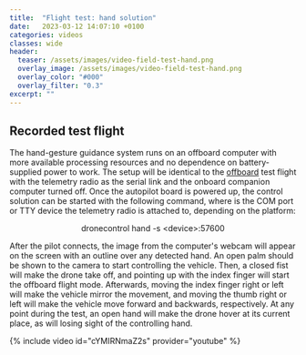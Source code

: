 ```yaml
---
title:  "Flight test: hand solution"
date:   2023-03-12 14:07:10 +0100
categories: videos
classes: wide
header:
  teaser: /assets/images/video-field-test-hand.png
  overlay_image: /assets/images/video-field-test-hand.png
  overlay_color: "#000"
  overlay_filter: "0.3"
excerpt: ""
---
```

## Recorded test flight
The hand-gesture guidance system runs on an offboard computer with more available processing resources and no dependence on battery-supplied power to work.
The setup will be identical to the [offboard](flight-test-offboard) test flight with the telemetry radio as the serial link and the onboard companion computer turned off.
Once the autopilot board is powered up, the control solution can be started with the following command, 
where <device> is the COM port or TTY device the telemetry radio is attached to, depending on the platform:

<p style="text-align: center;">dronecontrol hand -s &lt;device&gt;:57600</p>

After the pilot connects, the image from the computer's webcam will appear on the screen with an outline over any detected hand.
An open palm should be shown to the camera to start controlling the vehicle.
Then, a closed fist will make the drone take off, and pointing up with the index finger will start the offboard flight mode.
Afterwards, moving the index finger right or left will make the vehicle mirror the movement, 
and moving the thumb right or left will make the vehicle move forward and backwards, respectively.
At any point during the test, an open hand will make the drone hover at its current place, as will losing sight of the controlling hand.

{% include video id="cYMIRNmaZ2s" provider="youtube" %}